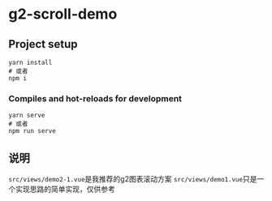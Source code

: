 # g2-scroll-demo

## Project setup
```
yarn install
# 或者
npm i
```

### Compiles and hot-reloads for development
```
yarn serve
# 或者
npm run serve
```

## 说明
`src/views/demo2-1.vue`是我推荐的g2图表滚动方案
`src/views/demo1.vue`只是一个实现思路的简单实现，仅供参考
